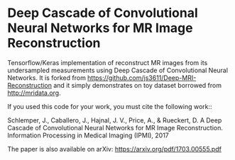 # Deep Cascade of Convolutional Neural Networks for MR Image Reconstruction

Tensorflow/Keras implementation of reconstruct MR images from its undersampled measurements using Deep Cascade of Convolutional Neural Networks. It is forked from <https://github.com/js3611/Deep-MRI-Reconstruction> and it simply demonstrates on toy dataset borrowed from <http://mridata.org>. 

If you used this code for your work, you must cite the following work::

  Schlemper, J., Caballero, J., Hajnal, J. V., Price, A., & Rueckert, D. A Deep Cascade of Convolutional Neural Networks for MR Image Reconstruction. Information Processing in Medical Imaging (IPMI), 2017

The paper is also available on arXiv: <https://arxiv.org/pdf/1703.00555.pdf>



